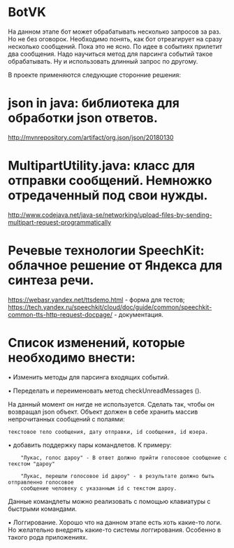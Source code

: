 # BotVK
На данном этапе бот может обрабатывать несколько запросов за раз. Но не без оговорок. Необходимо понять, как бот отреагирует на сразу несколько сообщений. Пока это не ясно. По идее в событиях прилетит два сообщения. Надо научиться метод для парсинга событий такое обрабатывать.
Ну и использовать длинный запрос по другому.

В проекте применяются следующие сторонние решения:
# json in java: библиотека для обработки json ответов.
  http://mvnrepository.com/artifact/org.json/json/20180130
# MultipartUtility.java: класс для отправки сообщений. Немножко отредаченный под свои нужды.
  http://www.codejava.net/java-se/networking/upload-files-by-sending-multipart-request-programmatically
# Речевые технологии SpeechKit: облачное решение от Яндекса для синтеза речи.
  https://webasr.yandex.net/ttsdemo.html - форма для тестов;
  https://tech.yandex.ru/speechkit/cloud/doc/guide/common/speechkit-common-tts-http-request-docpage/ - документация.
  
  
# Список изменений, которые необходимо внести:
•	Изменить методы для парсинга входящих событий. 

• Переделать и переименовать метод checkUnreadMessages ().

  На данный момент он нигде не используется.
  Сделать так, чтобы он возвращал json объект. Объект должен в себе хранить массив непрочитанных сообщений с полаями:
  
    текстовое тело сообщения, дату отправки, id сообщения, id юзера.

•	добавить поддержку пары командлетов.
  К примеру: 
  
        "Лукас, голос дароу" - В ответ должно прийти голосовое сообщение с текстом "дароу"
        
        "Лукас, перешли голосовое id дароу" - в результате должно быть отправленно голосовое
        сообщение человеку с указанным id c текстом дароу.
        
 Данные командлеты можно реализовать с помощью клавиатуры с быстрыми командами.

•	Логгирование.
  Хорошо что на данном этапе есть хоть какие-то логи.
  Но желательно внедрять какие-то системы логгирования. Особенно в такого рода приложениях.

